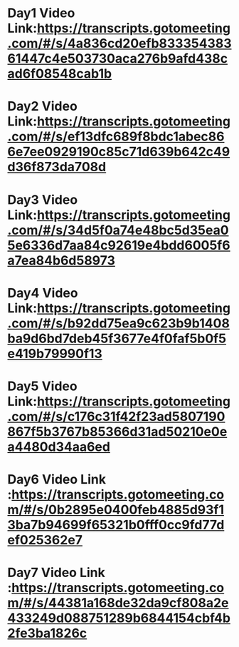 # Day1 Video Link:https://transcripts.gotomeeting.com/#/s/4a836cd20efb83335438361447c4e503730aca276b9afd438cad6f08548cab1b

# Day2 Video Link:https://transcripts.gotomeeting.com/#/s/ef13dfc689f8bdc1abec866e7ee0929190c85c71d639b642c49d36f873da708d

# Day3 Video Link:https://transcripts.gotomeeting.com/#/s/34d5f0a74e48bc5d35ea05e6336d7aa84c92619e4bdd6005f6a7ea84b6d58973

# Day4 Video Link:https://transcripts.gotomeeting.com/#/s/b92dd75ea9c623b9b1408ba9d6bd7deb45f3677e4f0faf5b0f5e419b79990f13

# Day5 Video Link:https://transcripts.gotomeeting.com/#/s/c176c31f42f23ad5807190867f5b3767b85366d31ad50210e0ea4480d34aa6ed

# Day6 Video Link :https://transcripts.gotomeeting.com/#/s/0b2895e0400feb4885d93f13ba7b94699f65321b0fff0cc9fd77def025362e7
# Day7 Video Link :https://transcripts.gotomeeting.com/#/s/44381a168de32da9cf808a2e433249d088751289b6844154cbf4b2fe3ba1826c
